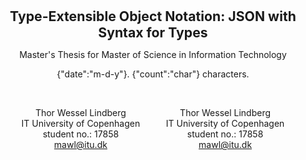 <p align="center">
<b style="font-size: 1.515em">Type-Extensible Object Notation: JSON with Syntax for Types</b>
</p>

<p align="center">
Master's Thesis for Master of Science in Information Technology
</p>

<p align="center">
{"date":"m-d-y"}. {"count":"char"} characters.
</p>

<br>

<div style="display:flex;justify-content:space-evenly">
<p align="center">
Thor Wessel Lindberg
<br>
IT University of Copenhagen
<br>
student no.: 17858
<br>
<a href="mailto:mawl@itu.dk">mawl@itu.dk</a>
</p>
<p align="center">
Thor Wessel Lindberg
<br>
IT University of Copenhagen
<br>
student no.: 17858
<br>
<a href="mailto:mawl@itu.dk">mawl@itu.dk</a>
</p>
</div>

<br>